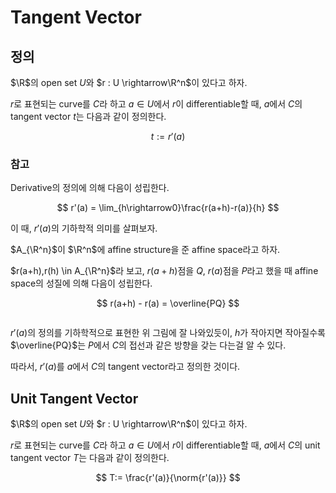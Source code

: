 # Tangent Vector
## 정의
$\R$의 open set $U$와 $r : U \rightarrow\R^n$이 있다고 하자.

$r$로 표현되는 curve를 $C$라 하고 $a \in U$에서 $r$이 differentiable할 때, $a$에서 $C$의 tangent vector $t$는 다음과 같이 정의한다.

$$ t := r'(a) $$

### 참고
Derivative의 정의에 의해 다음이 성립한다.

$$ r'(a) = \lim_{h\rightarrow0}\frac{r(a+h)-r(a)}{h} $$

이 때, $r'(a)$의 기하학적 의미를 살펴보자.

$A_{\R^n}$이 $\R^n$에 affine structure을 준 affine space라고 하자.

$r(a+h),r(h) \in A_{\R^n}$라 보고, $r(a+h)$점을 $Q$, $r(a)$점을 $P$라고 했을 때 affine space의 성질에 의해 다음이 성립한다.

$$ r(a+h) - r(a) = \overline{PQ} $$

```{figure} _image/0201.png
```

$r'(a)$의 정의를 기하학적으로 표현한 위 그림에 잘 나와있듯이, $h$가 작아지면 작아질수록 $\overline{PQ}$는 $P$에서 $C$의 접선과 같은 방향을 갖는 다는걸 알 수 있다.

따라서, $r'(a)$를 $a$에서 $C$의 tangent vector라고 정의한 것이다.

## Unit Tangent Vector
$\R$의 open set $U$와 $r : U \rightarrow\R^n$이 있다고 하자.

$r$로 표현되는 curve를 $C$라 하고 $a \in U$에서 $r$이 differentiable할 때, $a$에서 $C$의 unit tangent vector $T$는 다음과 같이 정의한다.

$$ T:= \frac{r'(a)}{\norm{r'(a)}} $$